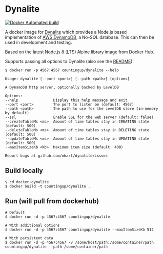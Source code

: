 # Dynalite

[![Docker Automated build](https://img.shields.io/docker/build/countingup/dynalite.svg)](https://hub.docker.com/r/countingup/dynalite/builds/)

A docker image for [Dynalite](https://github.com/mhart/dynalite) which provides a Node.js based implementation of [AWS DynamoDB](https://aws.amazon.com/dynamodb/), a No-SQL database. This can then be used in development and testing.

Based on the latest Node.js 8 (LTS) Alpine library image from Docker Hub.

Supports passing all options to Dynalite (also see the [README](https://github.com/mhart/dynalite/blob/master/README.md)):

```
$ docker run -p 4567:4567 countingup/dynalite --help

Usage: dynalite [--port <port>] [--path <path>] [options]

A DynamoDB http server, optionally backed by LevelDB

Options:
--help                Display this help message and exit
--port <port>         The port to listen on (default: 4567)
--path <path>         The path to use for the LevelDB store (in-memory by default)
--ssl                 Enable SSL for the web server (default: false)
--createTableMs <ms>  Amount of time tables stay in CREATING state (default: 500)
--deleteTableMs <ms>  Amount of time tables stay in DELETING state (default: 500)
--updateTableMs <ms>  Amount of time tables stay in UPDATING state (default: 500)
--maxItemSizeKb <kb>  Maximum item size (default: 400)

Report bugs at github.com/mhart/dynalite/issues
```

## Build locally

```
$ cd docker-dynalite
$ docker build -t countingup/dynalite .
```

## Run (will pull from dockerhub)

```
# Default
$ docker run -d -p 4567:4567 countingup/dynalite

# With additional options
$ docker run -d -p 4567:4567 countingup/dynalite --maxItemSizeKb 512

# With persistent data
$ docker run -d -p 4567:4567 -v /some/host/path:/some/container/path countingup/dynalite --path /some/container/path
```
